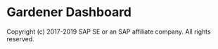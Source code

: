 # Gardener Dashboard
Copyright (c) 2017-2019 SAP SE or an SAP affiliate company. All rights reserved.